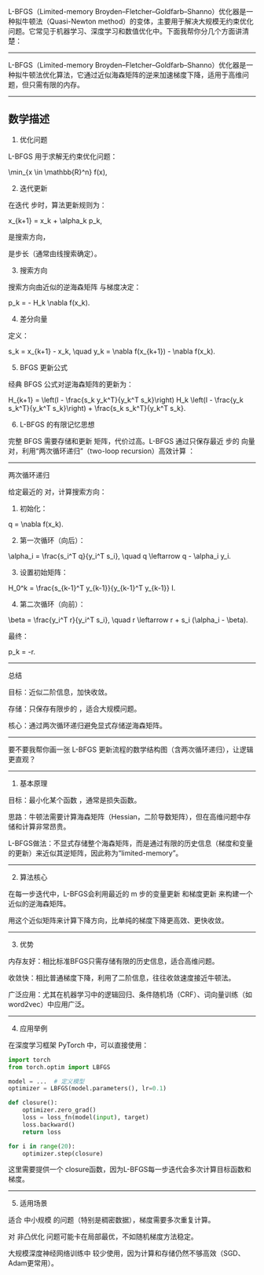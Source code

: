 L-BFGS（Limited-memory Broyden–Fletcher–Goldfarb–Shanno）优化器是一种拟牛顿法（Quasi-Newton method）的变体，主要用于解决大规模无约束优化问题。它常见于机器学习、深度学习和数值优化中。下面我帮你分几个方面讲清楚：

---
L-BFGS（Limited-memory Broyden–Fletcher–Goldfarb–Shanno）优化器是一种拟牛顿法优化算法，它通过近似海森矩阵的逆来加速梯度下降，适用于高维问题，但只需有限的内存。


---

## 数学描述

1. 优化问题

L-BFGS 用于求解无约束优化问题：

\min_{x \in \mathbb{R}^n} f(x),

2. 迭代更新

在迭代  步时，算法更新规则为：

x_{k+1} = x_k + \alpha_k p_k,

 是搜索方向，

 是步长（通常由线搜索确定）。


3. 搜索方向

搜索方向由近似的逆海森矩阵  与梯度决定：

p_k = - H_k \nabla f(x_k).

4. 差分向量

定义：

s_k = x_{k+1} - x_k, \quad y_k = \nabla f(x_{k+1}) - \nabla f(x_k).

5. BFGS 更新公式

经典 BFGS 公式对逆海森矩阵的更新为：

H_{k+1} = \left(I - \frac{s_k y_k^T}{y_k^T s_k}\right) H_k \left(I - \frac{y_k s_k^T}{y_k^T s_k}\right) + \frac{s_k s_k^T}{y_k^T s_k}.

6. L-BFGS 的有限记忆思想

完整 BFGS 需要存储和更新  矩阵，代价过高。L-BFGS 通过只保存最近  步的  向量对，利用“两次循环递归”（two-loop recursion）高效计算 ：


---

两次循环递归

给定最近的  对，计算搜索方向：

1. 初始化：



q = \nabla f(x_k).

2. 第一次循环（向后）：



\alpha_i = \frac{s_i^T q}{y_i^T s_i}, \quad q \leftarrow q - \alpha_i y_i.

3. 设置初始矩阵：



H_0^k = \frac{s_{k-1}^T y_{k-1}}{y_{k-1}^T y_{k-1}} I.

4. 第二次循环（向前）：



\beta = \frac{y_i^T r}{y_i^T s_i}, \quad r \leftarrow r + s_i (\alpha_i - \beta).

最终：

p_k = -r.


---

总结

目标：近似二阶信息，加快收敛。

存储：只保存有限步的 ，适合大规模问题。

核心：通过两次循环递归避免显式存储逆海森矩阵。



---

要不要我帮你画一张 L-BFGS 更新流程的数学结构图（含两次循环递归），让逻辑更直观？


---

1. 基本原理

目标：最小化某个函数 ，通常是损失函数。

思路：牛顿法需要计算海森矩阵（Hessian，二阶导数矩阵），但在高维问题中存储和计算非常昂贵。

L-BFGS做法：不显式存储整个海森矩阵，而是通过有限的历史信息（梯度和变量的更新）来近似其逆矩阵，因此称为“limited-memory”。



---

2. 算法核心

在每一步迭代中，L-BFGS会利用最近的 m 步的变量更新  和梯度更新  来构建一个近似的逆海森矩阵。

用这个近似矩阵来计算下降方向，比单纯的梯度下降更高效、更快收敛。



---

3. 优势

内存友好：相比标准BFGS只需存储有限的历史信息，适合高维问题。

收敛快：相比普通梯度下降，利用了二阶信息，往往收敛速度接近牛顿法。

广泛应用：尤其在机器学习中的逻辑回归、条件随机场（CRF）、词向量训练（如word2vec）中应用广泛。



---

4. 应用举例

在深度学习框架 PyTorch 中，可以直接使用：

```python
import torch
from torch.optim import LBFGS

model = ...  # 定义模型
optimizer = LBFGS(model.parameters(), lr=0.1)

def closure():
    optimizer.zero_grad()
    loss = loss_fn(model(input), target)
    loss.backward()
    return loss

for i in range(20):
    optimizer.step(closure)

```
这里需要提供一个 closure函数，因为L-BFGS每一步迭代会多次计算目标函数和梯度。


---

5. 适用场景

适合 中小规模 的问题（特别是稠密数据），梯度需要多次重复计算。

对 非凸优化 问题可能卡在局部最优，不如随机梯度方法稳定。

大规模深度神经网络训练中 较少使用，因为计算和存储仍然不够高效（SGD、Adam更常用）。





